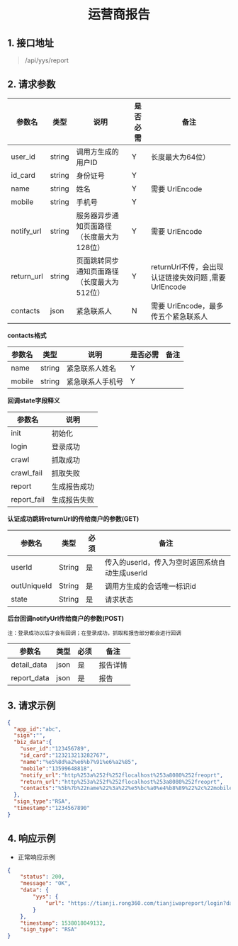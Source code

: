 # <center><span id="运营商报告">运营商报告</span></center>


## 1. 接口地址
 > /api/yys/report

## 2. 请求参数
| 参数名 | 类型 | 说明 | 是否必需 | 备注 |
| --| -- | -- | -- | -- |
| user_id    | string | 调用方生成的用户ID                 | Y |长度最大为64位）  |
| id_card    | string | 身份证号                                              		     | Y |  |
| name       | string | 姓名 						     | Y | 需要 UrlEncode |
| mobile     | string | 手机号 						 | Y |  |
| notify_url | string | 服务器异步通知页面路径 （长度最大为128位）     | Y | 需要 UrlEncode |
| return_url | string | 页面跳转同步通知页面路径 （长度最大为512位）| Y | returnUrl不传，会出现认证链接失效问题 ,需要 UrlEncode  |
| contacts   | json   | 紧急联系人 						 | N | 需要 UrlEncode，最多传五个紧急联系人|

**contacts格式**

| 参数名 | 类型 | 说明 | 是否必需 | 备注 |
| --| -- | -- | -- | -- |
| name      | string | 紧急联系人姓名                 | Y |  |
| mobile    | string | 紧急联系人手机号              | Y |  ||

**回调state字段释义**

| 参数名 |  说明 | 
| -- |  -- |
| init | 初始化 |  
| login   | 登录成功 |  
| crawl | 抓取成功 |  
| crawl_fail | 抓取失败 | 
| report | 生成报告成功 |  
| report_fail | 生成报告失败 | 


**认证成功跳转returnUrl的传给商户的参数(GET)**

| 参数名 | 类型 | 必须 | 备注 |
| -- | -- | -- | -- |
| userId     | String | 是 | 传入的userId，传入为空时返回系统自动生成userId |
| outUniqueId     | String | 是  | 调用方生成的会话唯一标识id|
| state    | String | 是   |请求状态  |
 

**后台回调notifyUrl传给商户的参数(POST)**

`注：登录成功以后才会有回调；在登录成功，抓取和报告部分都会进行回调`

| 参数名 | 类型 | 必须 | 备注 |
| -- | -- | -- | -- |
| detail_data     | json | 是 | 报告详情 |
| report_data     | json | 是  | 报告|

## 3. 请求示例
```json
{
  "app_id":"abc",
  "sign":"",
  "biz_data":{
  	"user_id":"123456789",
    "id_card":"123213213282767",
    "name":"%e5%8d%a2%e6%b7%91%e6%a2%85",
    "mobile":"13599648818",
    "notify_url":"http%253a%252f%252flocalhost%253a8080%252freoprt",
    "return_url":"http%253a%252f%252flocalhost%253a8080%252freoprt",
    "contacts":"%5b%7b%22name%22%3a%22%e5%bc%a0%e4%b8%89%22%2c%22mobile%22%3a%221300000000%22%7d%2c%7b%22name%22%3a%22%e6%9d%8e%e5%9b%9b%22%2c%22mobile%22%3a%221300000001%22%7d%5d"
  },
  "sign_type":"RSA",
  "timestamp":"1234567890"
}
```
## 4. 响应示例
* 正常响应示例 
```json
{
    "status": 200,
    "message": "OK",
    "data": {
        "yys": {
            "url": "https://tianji.rong360.com/tianjiwapreport/login?data=nD%2BRaNTUBXKJrM1QPpIetH%2B7GoC9yFcQEknPlzm947sVs9a6qC0bWf2kZ6dF5VdCAeR%2BSuteujEjYwqmBG11FxxTrPuK%2BnDwp6AnPSLdUku%2Fk8vepdTdHCuwzbuKDUesxKAj%2F16yymsJ%2BzdJt2JU%2Bf7JsM%2FZ2OqVRTALFr5lwCSQMKHPFx%2B%2FUtxdIVpjVswDoZw%2FWkP6NxQc9m3ahMDb79mzSUdr6Jh89KmLaZqdGkv2CylDbkw1ta735LZq%2BDd1"
        }
    },
    "timestamp": 1538018049132,
    "sign_type": "RSA"
}
```
